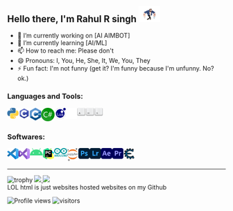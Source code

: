 



<!--
### Hi there 👋

**rahulsingh97/rahulsingh97** is a ✨ _special_ ✨ repository because its `README.md` (this file) appears on your GitHub profile.

Here are some ideas to get you started:

- 🔭 I’m currently working on ...
- 🌱 I’m currently learning ...
- 👯 I’m looking to collaborate on ...
- 🤔 I’m looking for help with ...
- 💬 Ask me about ...
- 📫 How to reach me: ...https://media.giphy.com/media/mGcNjsfWAjY5AEZNw6/giphy.gif
- 😄 Pronouns: ...
- ⚡ Fun fact: ...
-->
<h2> Hello there, I'm Rahul R singh  <img src="git%20readme%20images/chotawolverine.gif" width="50"></h2>

- 🔭 I’m currently working on [AI AIMBOT]
- 🌱 I’m currently learning [AI/ML]
- 📫 How to reach me: Please don't
- 😄 Pronouns: I, You, He, She, It, We, You, They
- ⚡ Fun fact: I'm not funny (get it? I'm funny because I'm unfunny. No? ok.)
<!-- <br /> -->



### Languages and Tools:

<a> <img align="left" alt="Python" width="26px" src="git%20readme%20images/python-5.svg?raw=true"/> </a>
<a> <img align="left" alt="C" width="26px" src="git%20readme%20images/c-programming.png"/> </a>
<a> <img align="left" alt="C++" width="26px" src="git%20readme%20images/c++.png"/> </a>
<a> <img align="left" alt="C#" width="31px" src="git%20readme%20images/C_Sharp_.png"/> </a>
<a> <img align="left" alt="LUA" width="26px" src="git%20readme%20images/lua.png"/> </a>
<a> <img align="left" alt="github" width="26px" src="git%20readme%20images/github.svg?raw=true"/> </a>
<a> <img align="left" alt="ahk" width="60px" src="git%20readme%20images/AutoHotkey.png"/> </a>
<!--
<a href="http://www.lua.org" target="_blank"> <img align="left" alt="LUA" width="31px" src="git%20readme%20images/       ?raw=true"/> </a>
<a> <img align="left" alt="ahk" width="60px" src="git%20readme%20images/AutoHotkey.png"/> </a>
-->


<br />
<br />

### Softwares:

<a> <img align="left" alt="vs_code" width="26px" src="git%20readme%20images/vs_code.png"/> </a>
<a> <img align="left" alt="vs_studio" width="26px" src="git%20readme%20images/vs_studio.png"/> </a>
<a> <img align="left" alt="android_studio" width="30px" src="git%20readme%20images/android1.png"/> </a>
<a> <img align="left" alt="pycharm" width="26px" src="git%20readme%20images/pycharm.png"/> </a>
<a> <img align="left" alt="arduino" width="30px" src="git%20readme%20images/arduino.png"/> </a>
<a> <img align="left" alt="Jupyter" width="26px" src="git%20readme%20images/Jupyter.png"/> </a>
<a> <img align="left" alt="photoshop" width="26px" src="git%20readme%20images/ps.png"/> </a>
<a> <img align="left" alt="lightroom" width="26px" src="git%20readme%20images/lr.png"/> </a>
<a> <img align="left" alt="aftereffects" width="26px" src="git%20readme%20images/ae.png"/> </a>
<a> <img align="left" alt="premier_pro" width="26px" src="git%20readme%20images/pr.png"/> </a>
<a> <img align="left" alt="cheat_engine" width="26px" src="git%20readme%20images/CheatEngine.png"/> </a>




<!-- <a href="http://twitch.tv/lustbutt"> <img align="left" alt="twitch" width="26px" src="https://api.iconify.design/mdi:gmail.svg?color=%23EBEDEF"/></a> -->
<br />
<br />

  
---
  
  
<!-- ![trophy](https://github-profile-trophy.vercel.app/?username=rahulsingh97&theme=radical&row=2&column=4&margin-w=15&margin-h=15) -->
<!--
![trophy](https://github-profile-trophy.vercel.app/?username=rahulsingh97&theme=darkhub&row=1&column=8&margin-w=15&margin-h=15)
</br>
![GitHub stats](https://github-readme-stats.vercel.app/api?username=rahulsingh97&show_icons=true&theme=midnight-purple)   

![Top Langs](https://github-readme-stats.vercel.app/api/top-langs/?username=rahulsingh97&layout=compact&theme=midnight-purple)
</br>

 <a  href="http://rahulrsingh.com"><img height="250px" src="https://github-profile-trophy.vercel.app/?username=rahulsingh97&theme=darkhub&row=2&column=4&margin-w=15&margin-h=15"/></a> 



 -->
 
![trophy](https://github-profile-trophy.vercel.app/?username=rahulsingh97&theme=darkhub&row=1&column=8&margin-w=11&margin-h=15) 
<a  href="http://rahulrsingh.com"><img height="205px" src="https://github-readme-stats.vercel.app/api?username=rahulsingh97&show_icons=true&theme=midnight-purple"/>
  <img height="205px" src="https://github-readme-stats.vercel.app/api/top-langs/?username=rahulsingh97&layout=compact&theme=midnight-purple"/></a></br>
LOL html is just websites hosted websites on my Github
</br>

![Profile views](https://gpvc.arturio.dev/rahulsingh97)
![visitors](https://visitor-badge.laobi.icu/badge?page_id=rahulsingh97.rahulsingh97)
  
<!-- <a href="http://rahulrsingh.com"><img height="137px" src="https://github-readme-stats.vercel.app/api?username=rahulsingh97&hide_title=false&hide_border=false&show_icons=true&include_all_commits=true&count_private=true&line_height=21&text_color=000&icon_color=000&bg_color=0,ea6161,ffc64d,fffc4d,52fa5a&theme=graywhite" /><img height="137px" src="https://github-readme-stats.vercel.app/api/top-langs/?username=rahulsingh97&hide=html&hide_title=false&hide_border=false&layout=compact&langs_count=6&exclude_repo=comp426,Redventures-Movie-Quotes&text_color=000&icon_color=fff&bg_color=0,52fa5a,4dfcff,c64dff&theme=graywhite" /></a>-->
  
